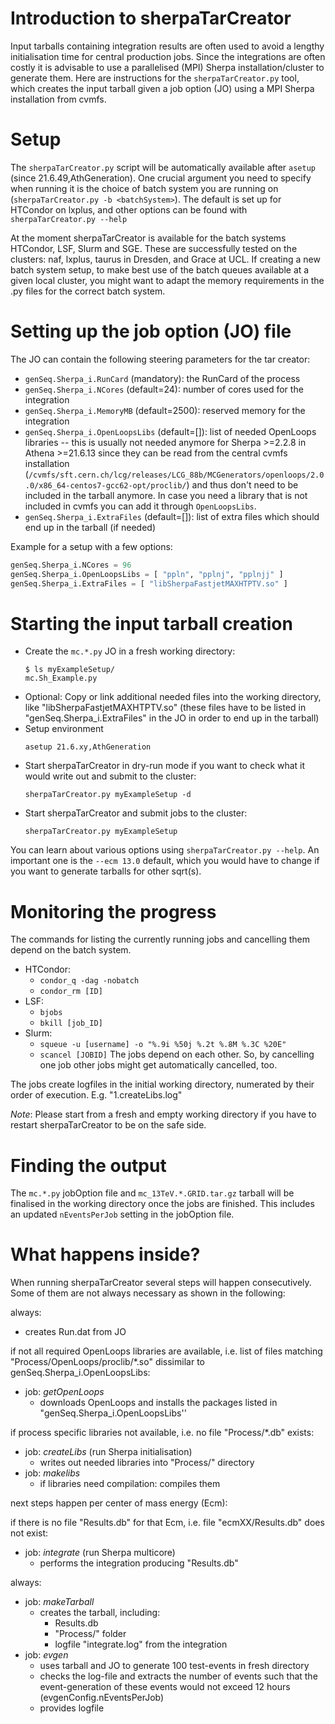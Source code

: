 # Introduction to sherpaTarCreator

Input tarballs containing integration results are often used to avoid a lengthy initialisation time for central production jobs. Since the integrations are often costly it is advisable to use a parallelised (MPI) Sherpa installation/cluster to generate them. Here are instructions for the `sherpaTarCreator.py` tool, which creates the input tarball given a job option (JO) using a MPI Sherpa installation from cvmfs.

# Setup

The `sherpaTarCreator.py` script will be automatically available after `asetup` (since 21.6.49,AthGeneration). One crucial argument you need to specify when running it is the choice of batch system you are running on (`sherpaTarCreator.py -b <batchSystem>`). The default is set up for HTCondor on lxplus, and other options can be found with `sherpaTarCreator.py --help`

At the moment sherpaTarCreator is available for the batch systems HTCondor, LSF, Slurm and SGE. These are successfully tested on the clusters: naf, lxplus, taurus in Dresden, and Grace at UCL.
If creating a new batch system setup, to make best use of the batch queues available at a given local cluster, you might want to adapt the memory requirements in the .py files for the correct batch system.

# Setting up the job option (JO) file

The JO can contain the following steering parameters for the tar creator:
* `genSeq.Sherpa_i.RunCard` (mandatory): the RunCard of the process
* `genSeq.Sherpa_i.NCores` (default=24): number of cores used for the integration
* `genSeq.Sherpa_i.MemoryMB` (default=2500): reserved memory for the integration
* `genSeq.Sherpa_i.OpenLoopsLibs` (default=[]): list of needed OpenLoops libraries -- this is usually not needed anymore for Sherpa >=2.2.8 in Athena >=21.6.13 since they can be read from the central cvmfs installation (`/cvmfs/sft.cern.ch/lcg/releases/LCG_88b/MCGenerators/openloops/2.0.0/x86_64-centos7-gcc62-opt/proclib/`) and thus don't need to be included in the tarball anymore. In case you need a library that is not included in cvmfs you can add it through `OpenLoopsLibs`.
* `genSeq.Sherpa_i.ExtraFiles` (default=[]): list of extra files which should end up in the tarball (if needed)

Example for a setup with a few options:
```python
genSeq.Sherpa_i.NCores = 96
genSeq.Sherpa_i.OpenLoopsLibs = [ "ppln", "pplnj", "pplnjj" ]
genSeq.Sherpa_i.ExtraFiles = [ "libSherpaFastjetMAXHTPTV.so" ]
```

# Starting the input tarball creation
* Create the `mc.*.py` JO in a fresh working directory:
  ```
  $ ls myExampleSetup/
  mc.Sh_Example.py
  ```
* Optional: Copy or link additional needed files into the working directory, like "libSherpaFastjetMAXHTPTV.so" (these files have to be listed in "genSeq.Sherpa_i.ExtraFiles" in the JO in order to end up in the tarball)
* Setup environment
  ```
  asetup 21.6.xy,AthGeneration
  ```
* Start sherpaTarCreator in dry-run mode if you want to check what it would write out and submit to the cluster:
  ```
  sherpaTarCreator.py myExampleSetup -d
  ```
* Start sherpaTarCreator and submit jobs to the cluster:
  ```
  sherpaTarCreator.py myExampleSetup
  ```

You can learn about various options using `sherpaTarCreator.py --help`. An important one is the `--ecm 13.0` default, which you would have to change if you want to generate tarballs for other sqrt(s).

# Monitoring the progress

The commands for listing the currently running jobs and cancelling them depend on the batch system.
* HTCondor:
   * `condor_q -dag -nobatch`
   * `condor_rm [ID]`
* LSF:
   * `bjobs`
   * `bkill [job_ID]`
* Slurm:
   * `squeue -u [username] -o "%.9i %50j %.2t %.8M %.3C %20E"`
   * `scancel [JOBID]`
The jobs depend on each other. So, by cancelling one job other jobs might get automatically cancelled, too.

The jobs create logfiles in the initial working directory, numerated by their order of execution. E.g. "1.createLibs.log"

_Note_: Please start from a fresh and empty working directory if you have to restart sherpaTarCreator to be on the safe side.

# Finding the output

The `mc.*.py` jobOption file and `mc_13TeV.*.GRID.tar.gz` tarball will be finalised in the working directory once the jobs are finished. This includes an updated `nEventsPerJob` setting in the jobOption file.

# What happens inside?

When running sherpaTarCreator several steps will happen consecutively. Some of them are not always necessary as shown in the following:

always:
* creates Run.dat from JO

if not all required OpenLoops libraries are available, i.e. list of files matching "Process/OpenLoops/proclib/*.so" dissimilar to genSeq.Sherpa_i.OpenLoopsLibs:
* job: _getOpenLoops_
   * downloads OpenLoops and installs the packages listed in "genSeq.Sherpa_i.OpenLoopsLibs''

if process specific libraries not available, i.e. no file "Process/*.db" exists:
* job: _createLibs_ (run Sherpa initialisation)
   * writes out needed libraries into "Process/" directory
* job: _makelibs_
   * if libraries need compilation: compiles them

next steps happen per center of mass energy (Ecm):

if there is no file "Results.db" for that Ecm, i.e. file "ecmXX/Results.db" does not exist:
* job: _integrate_ (run Sherpa multicore)
   * performs the integration producing "Results.db"

always:
* job: _makeTarball_
   * creates the tarball, including:
      * Results.db
      * "Process/" folder
      * logfile "integrate.log" from the integration
* job: _evgen_
   * uses tarball and JO to generate 100 test-events in fresh directory
   * checks the log-file and extracts the number of events such that the event-generation of these events would not exceed 12 hours (evgenConfig.nEventsPerJob)
   * provides logfile
